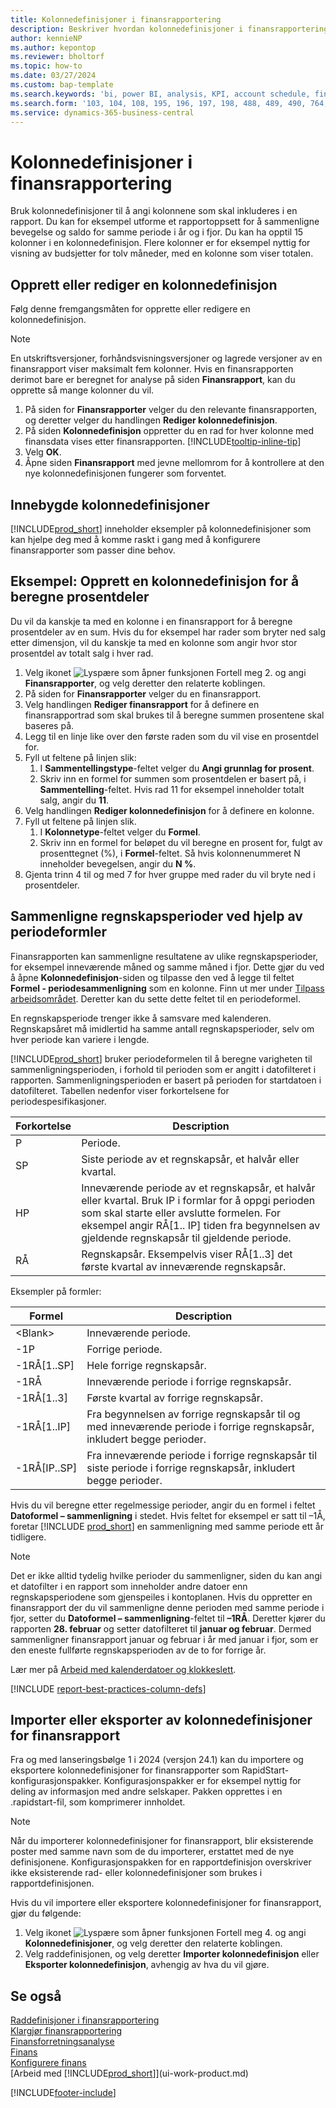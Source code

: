 ```yaml
---
title: Kolonnedefinisjoner i finansrapportering
description: Beskriver hvordan kolonnedefinisjoner i finansrapportering fungerer.
author: kennieNP
ms.author: kepontop
ms.reviewer: bholtorf
ms.topic: how-to
ms.date: 03/27/2024
ms.custom: bap-template
ms.search.keywords: 'bi, power BI, analysis, KPI, account schedule, financial report'
ms.search.form: '103, 104, 108, 195, 196, 197, 198, 488, 489, 490, 764, 765, 766'
ms.service: dynamics-365-business-central
---
```


# <a name="column-definitions-in-financial-reporting"></a>Kolonnedefinisjoner i finansrapportering

Bruk kolonnedefinisjoner til å angi kolonnene som skal inkluderes i en rapport. Du kan for eksempel utforme et rapportoppsett for å sammenligne bevegelse og saldo for samme periode i år og i fjor. Du kan ha opptil 15 kolonner i en kolonnedefinisjon. Flere kolonner er for eksempel nyttig for visning av budsjetter for tolv måneder, med en kolonne som viser totalen.

## <a name="create-or-edit-a-column-definition"></a>Opprett eller rediger en kolonnedefinisjon

Følg denne fremgangsmåten for opprette eller redigere en kolonnedefinisjon.

> [!NOTE]
> En utskriftsversjoner, forhåndsvisningsversjoner og lagrede versjoner av en finansrapport viser maksimalt fem kolonner. Hvis en finansrapporten derimot bare er beregnet for analyse på siden **Finansrapport**, kan du opprette så mange kolonner du vil.

1. På siden for **Finansrapporter** velger du den relevante finansrapporten, og deretter velger du handlingen **Rediger kolonnedefinisjon**.
1. På siden **Kolonnedefinisjon** oppretter du en rad for hver kolonne med finansdata vises etter finansrapporten. [!INCLUDE[tooltip-inline-tip](includes/tooltip-inline-tip_md.md)]
1. Velg **OK**.
1. Åpne siden **Finansrapport** med jevne mellomrom for å kontrollere at den nye kolonnedefinisjonen fungerer som forventet.

## <a name="built-in-column-definitions"></a>Innebygde kolonnedefinisjoner

[!INCLUDE[prod_short](includes/prod_short.md)] inneholder eksempler på kolonnedefinisjoner som kan hjelpe deg med å komme raskt i gang med å konfigurere finansrapporter som passer dine behov.

<!-- update this when we release the new templates in 24.1
| Column definition code | Description | How to use this column definition | 
| ------------------- | ----------- | ------------------------------ | 
| TBA 1 | TBA 1 | TBA 1 |
| TBA 2 | TBA 2 | TBA 2 |
| TBA 3 | TBA 3 | TBA 3 |
| TBA 4 | TBA 4 | TBA 4 |
-->

## <a name="example-create-a-column-definition-to-calculate-percentages"></a>Eksempel: Opprett en kolonnedefinisjon for å beregne prosentdeler

Du vil da kanskje ta med en kolonne i en finansrapport for å beregne prosentdeler av en sum. Hvis du for eksempel har rader som bryter ned salg etter dimensjon, vil du kanskje ta med en kolonne som angir hvor stor prosentdel av totalt salg i hver rad.

1. Velg ikonet ![Lyspære som åpner funksjonen Fortell meg 2.](media/ui-search/search_small.png "Fortell hva du vil gjøre") og angi **Finansrapporter**, og velg deretter den relaterte koblingen.
1. På siden for **Finansrapporter** velger du en finansrapport.  
1. Velg handlingen **Rediger finansrapport** for å definere en finansrapportrad som skal brukes til å beregne summen prosentene skal baseres på.  
1. Legg til en linje like over den første raden som du vil vise en prosentdel for.  
1. Fyll ut feltene på linjen slik: 
    1. I **Sammentellingstype**-feltet velger du **Angi grunnlag for prosent**. 
    1. Skriv inn en formel for summen som prosentdelen er basert på, i **Sammentelling**-feltet. Hvis rad 11 for eksempel inneholder totalt salg, angir du **11**.  
1. Velg handlingen **Rediger kolonnedefinisjon** for å definere en kolonne.  
1. Fyll ut feltene på linjen slik. 
    1. I **Kolonnetype**-feltet velger du **Formel**. 
    1. Skriv inn en formel for beløpet du vil beregne en prosent for, fulgt av prosenttegnet (%), i **Formel**-feltet. Så hvis kolonnenummeret N inneholder bevegelsen, angir du **N %**.  
1. Gjenta trinn 4 til og med 7 for hver gruppe med rader du vil bryte ned i prosentdeler.

## <a name="comparing-accounting-periods-using-period-formulas"></a>Sammenligne regnskapsperioder ved hjelp av periodeformler

Finansrapporten kan sammenligne resultatene av ulike regnskapsperioder, for eksempel inneværende måned og samme måned i fjor. Dette gjør du ved å åpne **Kolonnedefinisjon**-siden og tilpasse den ved å legge til feltet **Formel - periodesammenligning** som en kolonne. Finn ut mer under [Tilpass arbeidsområdet](ui-personalization-user.md). Deretter kan du sette dette feltet til en periodeformel.  

En regnskapsperiode trenger ikke å samsvare med kalenderen. Regnskapsåret må imidlertid ha samme antall regnskapsperioder, selv om hver periode kan variere i lengde.  

[!INCLUDE[prod_short](includes/prod_short.md)] bruker periodeformelen til å beregne varigheten til sammenligningsperioden, i forhold til perioden som er angitt i datofilteret i rapporten. Sammenligningsperioden er basert på perioden for startdatoen i datofilteret. Tabellen nedenfor viser forkortelsene for periodespesifikasjoner.

| Forkortelse | Description                                                                           |
| ------------ | ------------------------------------------------------------------------------------- |
| P            | Periode.                                                                                |
| SP           | Siste periode av et regnskapsår, et halvår eller kvartal.                                   |
| HP           | Inneværende periode av et regnskapsår, et halvår eller kvartal. Bruk IP i formlar for å oppgi perioden som skal starte eller avslutte formelen. For eksempel angir RÅ\[1.. IP\] tiden fra begynnelsen av gjeldende regnskapsår til gjeldende periode.|
| RÅ           | Regnskapsår. Eksempelvis viser RÅ\[1..3\] det første kvartal av inneværende regnskapsår. |

Eksempler på formler:

| Formel | Description |
|-----|-----|
| \<Blank\>       | Inneværende periode. |
| \-1P            | Forrige periode.            |
| \-1RÅ\[1..SP\]  | Hele forrige regnskapsår.                  |
| \-1RÅ           | Inneværende periode i forrige regnskapsår.       |
| \-1RÅ\[1..3\]   | Første kvartal av forrige regnskapsår.        |
| \-1RÅ\[1..IP\]  | Fra begynnelsen av forrige regnskapsår til og med inneværende periode i forrige regnskapsår, inkludert begge perioder. |
| \-1RÅ\[IP..SP\] | Fra inneværende periode i forrige regnskapsår til siste periode i forrige regnskapsår, inkludert begge perioder.   |

Hvis du vil beregne etter regelmessige perioder, angir du en formel i feltet **Datoformel – sammenligning** i stedet. Hvis feltet for eksempel er satt til –1Å, foretar [!INCLUDE [prod_short](includes/prod_short.md)] en sammenligning med samme periode ett år tidligere.

> [!NOTE]
> Det er ikke alltid tydelig hvilke perioder du sammenligner, siden du kan angi et datofilter i en rapport som inneholder andre datoer enn regnskapsperiodene som gjenspeiles i kontoplanen. Hvis du oppretter en finansrapport der du vil sammenligne denne perioden med samme periode i fjor, setter du **Datoformel – sammenligning**-feltet til **–1RÅ**. Deretter kjører du rapporten **28. februar** og setter datofilteret til **januar og februar**. Dermed sammenligner finansrapport januar og februar i år med januar i fjor, som er den eneste fullførte regnskapsperioden av de to for forrige år.  

Lær mer på [Arbeid med kalenderdatoer og klokkeslett](ui-enter-date-ranges.md).

[!INCLUDE [report-best-practices-column-defs](includes/report-best-practices-column-defs.md)]

## <a name="import-or-export-financial-report-column-definitions"></a>Importer eller eksporter av kolonnedefinisjoner for finansrapport

Fra og med lanseringsbølge 1 i 2024 (versjon 24.1) kan du importere og eksportere kolonnedefinisjoner for finansrapporter som RapidStart-konfigurasjonspakker. Konfigurasjonspakker er for eksempel nyttig for deling av informasjon med andre selskaper. Pakken opprettes i en .rapidstart-fil, som komprimerer innholdet.

> [!NOTE]
> Når du importerer kolonnedefinisjoner for finansrapport, blir eksisterende poster med samme navn som de du importerer, erstattet med de nye definisjonene. Konfigurasjonspakken for en rapportdefinisjon overskriver ikke eksisterende rad- eller kolonnedefinisjoner som brukes i rapportdefinisjonen.

Hvis du vil importere eller eksportere kolonnedefinisjoner for finansrapport, gjør du følgende:

1. Velg ikonet ![Lyspære som åpner funksjonen Fortell meg 4.](media/ui-search/search_small.png "Fortell hva du vil gjøre") og angi **Kolonnedefinisjoner**, og velg deretter den relaterte koblingen.
1. Velg raddefinisjonen, og velg deretter **Importer kolonnedefinisjon** eller **Eksporter kolonnedefinisjon**, avhengig av hva du vil gjøre.

## <a name="see-also"></a>Se også

[Raddefinisjoner i finansrapportering](bi-row-definitions.md)  
[Klargjør finansrapportering](bi-how-work-account-schedule.md)  
[Finansforretningsanalyse](bi.md)  
[Finans](finance.md)  
[Konfigurere finans](finance-setup-finance.md)  
[Arbeid med [!INCLUDE[prod_short](includes/prod_short.md)]](ui-work-product.md)  

[!INCLUDE[footer-include](includes/footer-banner.md)]
